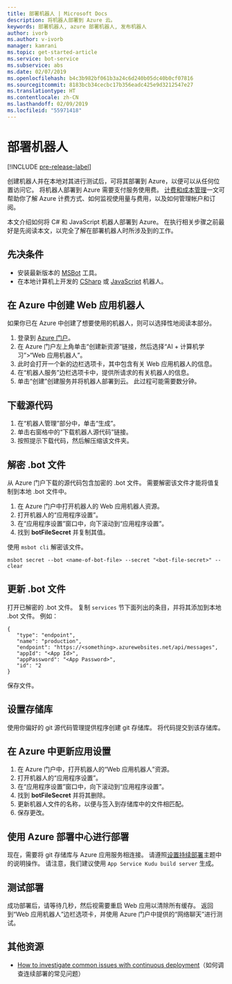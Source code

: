 ```yaml
---
title: 部署机器人 | Microsoft Docs
description: 将机器人部署到 Azure 云。
keywords: 部署机器人, azure 部署机器人, 发布机器人
author: ivorb
ms.author: v-ivorb
manager: kamrani
ms.topic: get-started-article
ms.service: bot-service
ms.subservice: abs
ms.date: 02/07/2019
ms.openlocfilehash: b4c3b982bf061b3a24c6d240b05dc40b0cf07816
ms.sourcegitcommit: 8183bcb34cecbc17b356eadc425e9d3212547e27
ms.translationtype: HT
ms.contentlocale: zh-CN
ms.lasthandoff: 02/09/2019
ms.locfileid: "55971418"
---
```

# <a name="deploy-your-bot"></a>部署机器人 

[!INCLUDE [pre-release-label](./includes/pre-release-label.md)]

创建机器人并在本地对其进行测试后，可将其部署到 Azure，以便可以从任何位置访问它。 将机器人部署到 Azure 需要支付服务使用费。 [计费和成本管理](https://docs.microsoft.com/en-us/azure/billing/)一文可帮助你了解 Azure 计费方式、如何监视使用量与费用，以及如何管理帐户和订阅。

本文介绍如何将 C# 和 JavaScript 机器人部署到 Azure。 在执行相关步骤之前最好是先阅读本文，以完全了解在部署机器人时所涉及到的工作。

## <a name="prerequisites"></a>先决条件
- 安装最新版本的 [MSBot](https://github.com/Microsoft/botbuilder-tools/tree/master/packages/MSBot) 工具。
- 在本地计算机上开发的 [CSharp](./dotnet/bot-builder-dotnet-sdk-quickstart.md) 或 [JavaScript](./javascript/bot-builder-javascript-quickstart.md) 机器人。 

## <a name="create-a-web-app-bot-in-azure"></a>在 Azure 中创建 Web 应用机器人
如果你已在 Azure 中创建了想要使用的机器人，则可以选择性地阅读本部分。

1. 登录到 [Azure 门户](https://portal.azure.com)。
1. 在 Azure 门户左上角单击“创建新资源”链接，然后选择“AI + 计算机学习”>“Web 应用机器人”。
1. 此时会打开一个新的边栏选项卡，其中包含有关 Web 应用机器人的信息。 
1. 在“机器人服务”边栏选项卡中，提供所请求的有关机器人的信息。
1. 单击“创建”创建服务并将机器人部署到云。 此过程可能需要数分钟。

## <a name="download-the-source-code"></a>下载源代码
1. 在“机器人管理”部分中，单击“生成”。
1. 单击右窗格中的“下载机器人源代码”链接。
1. 按照提示下载代码，然后解压缩该文件夹。

## <a name="decrypt-the-bot-file"></a>解密 .bot 文件
从 Azure 门户下载的源代码包含加密的 .bot 文件。 需要解密该文件才能将值复制到本地 .bot 文件中。  

1. 在 Azure 门户中打开机器人的 Web 应用机器人资源。
1. 打开机器人的“应用程序设置”。
1. 在“应用程序设置”窗口中，向下滚动到“应用程序设置”。
1. 找到 **botFileSecret** 并复制其值。

使用 `msbot cli` 解密该文件。
```
msbot secret --bot <name-of-bot-file> --secret "<bot-file-secret>" --clear
```

## <a name="update-the-bot-file"></a>更新 .bot 文件
打开已解密的 .bot 文件。 复制 `services` 节下面列出的条目，并将其添加到本地 .bot 文件。 例如：

```
{
   "type": "endpoint",
   "name": "production",
   "endpoint": "https://<something>.azurewebsites.net/api/messages",
   "appId": "<App Id>",
   "appPassword": "<App Password>",
   "id": "2
}
```

保存文件。
 
## <a name="setup-a-repository"></a>设置存储库
使用你偏好的 git 源代码管理提供程序创建 git 存储库。 将代码提交到该存储库。
 
## <a name="update-app-settings-in-azure"></a>在 Azure 中更新应用设置
1. 在 Azure 门户中，打开机器人的“Web 应用机器人”资源。
1. 打开机器人的“应用程序设置”。
1. 在“应用程序设置”窗口中，向下滚动到“应用程序设置”。
1. 找到 **botFileSecret** 并将其删除。
1. 更新机器人文件的名称，以便与签入到存储库中的文件相匹配。
1. 保存更改。


## <a name="deploy-using-azure-deployment-center"></a>使用 Azure 部署中心进行部署
现在，需要将 git 存储库与 Azure 应用服务相连接。 请遵照[设置持续部署](https://docs.microsoft.com/en-us/azure/app-service/deploy-continuous-deployment)主题中的说明操作。 请注意，我们建议使用 `App Service Kudu build server` 生成。

## <a name="test-your-deployment"></a>测试部署
成功部署后，请等待几秒，然后视需要重启 Web 应用以清除所有缓存。 返回到“Web 应用机器人”边栏选项卡，并使用 Azure 门户中提供的“网络聊天”进行测试。

## <a name="additional-resources"></a>其他资源
- [How to investigate common issues with continuous deployment](https://github.com/projectkudu/kudu/wiki/Investigating-continuous-deployment)（如何调查连续部署的常见问题）

<!--

## Prerequisites

[!INCLUDE [prerequisite snippet](~/includes/deploy/snippet-prerequisite.md)]


## Deploy JavaScript and C# bots using az cli

You've already created and tested a bot locally, and now you want to deploy it to Azure. These steps assume that you have created the required Azure resources.

[!INCLUDE [az login snippet](~/includes/deploy/snippet-az-login.md)]

### Create a Web App Bot

If you don't already have a resource group to which to publish your bot, create one:

[!INCLUDE [az create group snippet](~/includes/deploy/snippet-az-create-group.md)]

[!INCLUDE [az create web app snippet](~/includes/deploy/snippet-create-web-app.md)]

Before proceeding, read the instructions that apply to you based on the type of email account you use to log in to Azure.

#### MSA email account

If you are using an [MSA](https://en.wikipedia.org/wiki/Microsoft_account) email account, you will need to create the app ID and app password on the Application Registration Portal to use with `az bot create` command.

[!INCLUDE [create bot msa snippet](~/includes/deploy/snippet-create-bot-msa.md)]

#### Business or school account

[!INCLUDE [create bot snippet](~/includes/deploy/snippet-create-bot.md)]

### Download the bot from Azure

Next, download the bot you just created. 
[!INCLUDE [download bot snippet](~/includes/deploy/snippet-download-bot.md)]

### Decrypt the downloaded .bot file and use in your project

The sensitive information in the .bot file is encrypted.

[!INCLUDE [decrypt bot snippet](~/includes/deploy/snippet-decrypt-bot.md)]

### Update the .bot file

If your bot uses LUIS, QnA Maker, or Dispatch services, you will need to add references to them to your .bot file. Otherwise, you can skip this step.

1. Open your bot in the BotFramework Emulator, using the new .bot file. The bot does not need to be running locally.
1. In the **BOT EXPLORER** panel, expand the **SERVICES** section.
1. To add references to LUIS apps, click the plus-sign (+) to the right of **SERVICES**.
   1. Select **Add Language Understanding (LUIS)**.
   1. If it prompts you to log into your Azure account, do so.
   1. It presents a list of LUIS applications you have access to. Select the ones for your bot.
1. To add references to a QnA Maker knowledge base, click the plus-sign (+) to the right of **SERVICES**.
   1. Select **Add QnA Maker**.
   1. If it prompts you to log into your Azure account, do so.
   1. It presents a list of knowledge bases you have access to. Select the ones for your bot.
1. To add references to Dispatch models, click the plus-sign (+) to the right of **SERVICES**.
   1. Select **Add Dispatch**.
   1. If it prompts you to log into your Azure account, do so.
   1. It presents a list of Dispatch models you have access to. Select the ones for your bot.

### Test your bot locally

At this point, your bot should work the same way it did with the old .bot file. Make sure that it works as expected with the new .bot file.

### Publish your bot to Azure

[!INCLUDE [publish snippet](~/includes/deploy/snippet-publish.md)]


[!INCLUDE [clear encryption snippet](~/includes/deploy/snippet-clear-encryption.md)]

## Additional resources

[!INCLUDE [additional resources snippet](~/includes/deploy/snippet-additional-resources.md)]

## Next steps
> [!div class="nextstepaction"]
> [Set up continous deployment](bot-service-build-continuous-deployment.md)

-->
